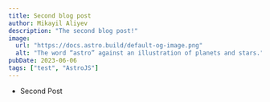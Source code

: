 ```yaml
---
title: Second blog post
author: Mikayil Aliyev
description: "The second blog post!"
image: 
  url: "https://docs.astro.build/default-og-image.png"
  alt: "The word “astro” against an illustration of planets and stars."
pubDate: 2023-06-06
tags: ["test", "AstroJS"]
---
```


* Second Post